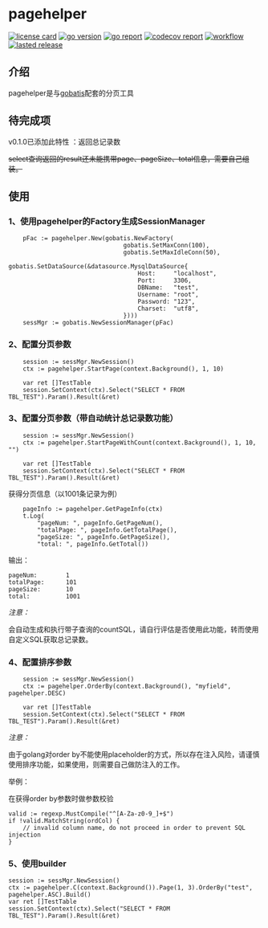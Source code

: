 # pagehelper

[![license card](https://img.shields.io/badge/License-Apache%202.0-brightgreen.svg?label=license)](https://github.com/acmestack/pagehelper/blob/main/LICENSE)
[![go version](https://img.shields.io/github/go-mod/go-version/acmestack/pagehelper)](#)
[![go report](https://goreportcard.com/badge/github.com/acmestack/pagehelper)](https://goreportcard.com/report/github.com/acmestack/pagehelper)
[![codecov report](https://codecov.io/gh/acmestack/pagehelper/branch/main/graph/badge.svg)](https://codecov.io/gh/acmestack/pagehelper)
[![workflow](https://github.com/acmestack/pagehelper/actions/workflows/go.yml/badge.svg?event=push)](#)
[![lasted release](https://img.shields.io/github/v/release/acmestack/pagehelper?label=lasted)](https://github.com/acmestack/pagehelper/releases)

## 介绍

pagehelper是与[gobatis](https://github.com/acmestack/gobatis)配套的分页工具

## 待完成项

v0.1.0已添加此特性 ：返回总记录数

~~select查询返回的result还未能携带page、pageSize、total信息，需要自己组装。~~

## 使用

### 1、使用pagehelper的Factory生成SessionManager

```cassandraql
    pFac := pagehelper.New(gobatis.NewFactory(
                           		gobatis.SetMaxConn(100),
                           		gobatis.SetMaxIdleConn(50),
                           		gobatis.SetDataSource(&datasource.MysqlDataSource{
                           			Host:     "localhost",
                           			Port:     3306,
                           			DBName:   "test",
                           			Username: "root",
                           			Password: "123",
                           			Charset:  "utf8",
                           		})))
    sessMgr := gobatis.NewSessionManager(pFac)
```

### 2、配置分页参数
```cassandraql
    session := sessMgr.NewSession()
    ctx := pagehelper.StartPage(context.Background(), 1, 10)

    var ret []TestTable
    session.SetContext(ctx).Select("SELECT * FROM TBL_TEST").Param().Result(&ret)
```

### 3、配置分页参数（带自动统计总记录数功能）
```$xslt
    session := sessMgr.NewSession()
    ctx := pagehelper.StartPageWithCount(context.Background(), 1, 10, "")

    var ret []TestTable
    session.SetContext(ctx).Select("SELECT * FROM TBL_TEST").Param().Result(&ret)
```
获得分页信息（以1001条记录为例）
```$xslt
    pageInfo := pagehelper.GetPageInfo(ctx)
    t.Log(
        "pageNum: ", pageInfo.GetPageNum(),
        "totalPage: ", pageInfo.GetTotalPage(),
        "pageSize: ", pageInfo.GetPageSize(),
        "total: ", pageInfo.GetTotal())
```
输出：
```$xslt
pageNum:        1 
totalPage:      101 
pageSize:       10 
total:          1001
```
*注意：*

会自动生成和执行带子查询的countSQL，请自行评估是否使用此功能，转而使用自定义SQL获取总记录数。

### 4、配置排序参数
```cassandraql
    session := sessMgr.NewSession()
    ctx := pagehelper.OrderBy(context.Background(), "myfield", pagehelper.DESC)

    var ret []TestTable
    session.SetContext(ctx).Select("SELECT * FROM TBL_TEST").Param().Result(&ret)
```
*注意：*

由于golang对order by不能使用placeholder的方式，所以存在注入风险，请谨慎使用排序功能，如果使用，则需要自己做防注入的工作。

举例：

在获得order by参数时做参数校验
```$xslt
valid := regexp.MustCompile("^[A-Za-z0-9_]+$")
if !valid.MatchString(ordCol) {
    // invalid column name, do not proceed in order to prevent SQL injection
}
```

### 5、使用builder
```$xslt
session := sessMgr.NewSession()
ctx := pagehelper.C(context.Background()).Page(1, 3).OrderBy("test", pagehelper.ASC).Build()
var ret []TestTable
session.SetContext(ctx).Select("SELECT * FROM TBL_TEST").Param().Result(&ret)
```
